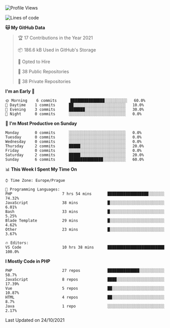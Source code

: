 <!--START_SECTION:waka-->
![Profile Views](http://img.shields.io/badge/Profile%20Views-42-blue)

![Lines of code](https://img.shields.io/badge/From%20Hello%20World%20I%27ve%20Written-217035%20lines%20of%20code-blue)

**🐱 My GitHub Data** 

> 🏆 17 Contributions in the Year 2021
 > 
> 📦 186.6 kB Used in GitHub's Storage 
 > 
> 💼 Opted to Hire
 > 
> 📜 38 Public Repositories 
 > 
> 🔑 38 Private Repositories  
 > 
**I'm an Early 🐤** 

```text
🌞 Morning    6 commits      ███████████████░░░░░░░░░░   60.0% 
🌆 Daytime    1 commits      ██░░░░░░░░░░░░░░░░░░░░░░░   10.0% 
🌃 Evening    3 commits      ███████░░░░░░░░░░░░░░░░░░   30.0% 
🌙 Night      0 commits      ░░░░░░░░░░░░░░░░░░░░░░░░░   0.0%

```
📅 **I'm Most Productive on Sunday** 

```text
Monday       0 commits      ░░░░░░░░░░░░░░░░░░░░░░░░░   0.0% 
Tuesday      0 commits      ░░░░░░░░░░░░░░░░░░░░░░░░░   0.0% 
Wednesday    0 commits      ░░░░░░░░░░░░░░░░░░░░░░░░░   0.0% 
Thursday     2 commits      █████░░░░░░░░░░░░░░░░░░░░   20.0% 
Friday       0 commits      ░░░░░░░░░░░░░░░░░░░░░░░░░   0.0% 
Saturday     2 commits      █████░░░░░░░░░░░░░░░░░░░░   20.0% 
Sunday       6 commits      ███████████████░░░░░░░░░░   60.0%

```


📊 **This Week I Spent My Time On** 

```text
⌚︎ Time Zone: Europe/Prague

💬 Programming Languages: 
PHP                      7 hrs 54 mins       ██████████████████░░░░░░░   74.32% 
JavaScript               38 mins             █░░░░░░░░░░░░░░░░░░░░░░░░   6.01% 
Bash                     33 mins             █░░░░░░░░░░░░░░░░░░░░░░░░   5.25% 
Blade Template           29 mins             █░░░░░░░░░░░░░░░░░░░░░░░░   4.62% 
Other                    23 mins             █░░░░░░░░░░░░░░░░░░░░░░░░   3.67%

🔥 Editors: 
VS Code                  10 hrs 38 mins      █████████████████████████   100.0%

```

**I Mostly Code in PHP** 

```text
PHP                      27 repos            ██████████████░░░░░░░░░░░   58.7% 
JavaScript               8 repos             ████░░░░░░░░░░░░░░░░░░░░░   17.39% 
Vue                      5 repos             ██░░░░░░░░░░░░░░░░░░░░░░░   10.87% 
HTML                     4 repos             ██░░░░░░░░░░░░░░░░░░░░░░░   8.7% 
Java                     1 repo              ░░░░░░░░░░░░░░░░░░░░░░░░░   2.17%

```



 Last Updated on 24/10/2021
<!--END_SECTION:waka-->
<!--
**AlexKratky/AlexKratky** is a ✨ _special_ ✨ repository because its `README.md` (this file) appears on your GitHub profile.

Here are some ideas to get you started:

- 🔭 I’m currently working on ...
- 🌱 I’m currently learning ...
- 👯 I’m looking to collaborate on ...
- 🤔 I’m looking for help with ...
- 💬 Ask me about ...
- 📫 How to reach me: ...
- 😄 Pronouns: ...
- ⚡ Fun fact: ...
-->
